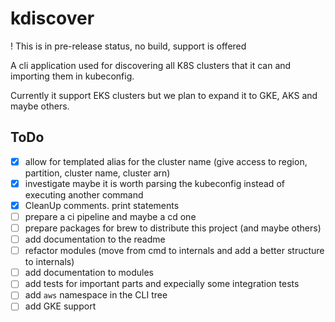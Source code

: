 # kdiscover

! This is in pre-release status, no build, support is offered

A cli application used for discovering all K8S clusters that it can and importing them in kubeconfig.

Currently it support EKS clusters but we plan to expand it to GKE, AKS and maybe others.


## ToDo

- [x] allow for templated alias for the cluster name (give access to region, partition, cluster name, cluster arn)
- [x] investigate maybe it is worth parsing the kubeconfig instead of executing another command
- [x] CleanUp comments. print statements
- [ ] prepare a ci pipeline and maybe a cd one
- [ ] prepare packages for brew to distribute this project (and maybe others)
- [ ] add documentation to the readme
- [ ] refactor modules (move from cmd to internals and add a better structure to internals)
- [ ] add documentation to modules
- [ ] add tests for important parts and expecially some integration tests
- [ ] add `aws` namespace in the CLI tree
- [ ] add GKE support

